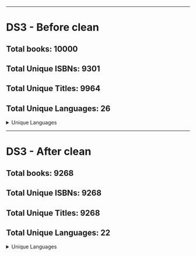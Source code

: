 
---

# DS3 - Before clean

## Total books: 10000
## Total Unique ISBNs: 9301
## Total Unique Titles: 9964
## Total Unique Languages: 26
<details><summary>Unique Languages</summary>


- eng
- en-US
- en-CA
- nan
- spa
- en-GB
- fre
- nl
- ara
- por
- ger
- nor
- jpn
- en
- vie
- ind
- pol
- tur
- dan
- fil
- ita
- per
- swe
- rum
- mul
- rus

</details>

---

# DS3 - After clean

## Total books: 9268
## Total Unique ISBNs: 9268
## Total Unique Titles: 9268
## Total Unique Languages: 22
<details><summary>Unique Languages</summary>


- en
- nan
- es
- fr
- nl
- pt
- de
- ar
- no
- ja
- vi
- id
- pl
- tr
- da
- tl
- it
- fa
- sv
- ro
- mul
- ru

</details>

